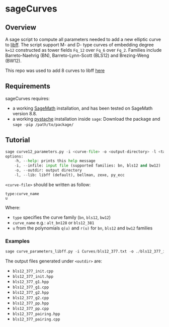 # sageCurves
## Overview
A sage script to compute all parameters needed to add a new elliptic curve to [libff](https://github.com/EYBlockchain/zk-swap-libff). The script support M- and D- type curves of embedding degree `k=12` constructed as tower fields `Fq_12` over `Fq_6` over `Fq_2`. Families include Barreto-Naehrig (BN), Barreto-Lynn-Scott (BLS12) and Brezing-Weng (BW12).

This repo was used to add 8 curves to libff [here](https://github.com/EYBlockchain/zk-swap-libff/tree/ey/libff/algebra/curves)

## Requirements
sageCurves requires:
+ a working [SageMath](http://www.sagemath.org) installation, and has been tested on SageMath version 8.8.
+ a working [pystache](https://github.com/defunkt/pystache) installation inside `sage`: Download the package and `sage -pip /path/to/package/`

## Tutorial
```python
sage curve12_parameters.py -i <curve-file> -o <output-directory> -l <target-library> 
options:
    -h, --help: prints this help message
    -i, --infile: input file (supported families: bn, bls12 and bw12) 
    -o, --outdir: output directory
    -l, --lib: libff (default), bellman, zexe, py_ecc
```
`<curve-file>` should be written as follow: 
```
type:curve_name
u
```
Where: 
+ `type` specifies the curve family (`bn`, `bls12`, `bw12`)
+ `curve_name` e.g.: `alt_bn128` or `bls12_381`
+ `u` from the polynomials `q(u)` and `r(u)` for `bn`, `bls12` and `bw12` families

### Examples
```python
sage curve_parameters_libff.py -i Curves/bls12_377.txt -o ./bls12_377_init.cpp -l libff
```
The output files generated under `<outdir>` are:
+ `bls12_377_init.cpp`
+ `bls12_377_init.hpp`
+ `bls12_377_g1.hpp`
+ `bls12_377_g1.cpp`
+ `bls12_377_g2.hpp`
+ `bls12_377_g2.cpp`
+ `bls12_377_pp.hpp`
+ `bls12_377_pp.cpp`
+ `bls12_377_pairing.hpp`
+ `bls12_377_pairing.cpp`
 
